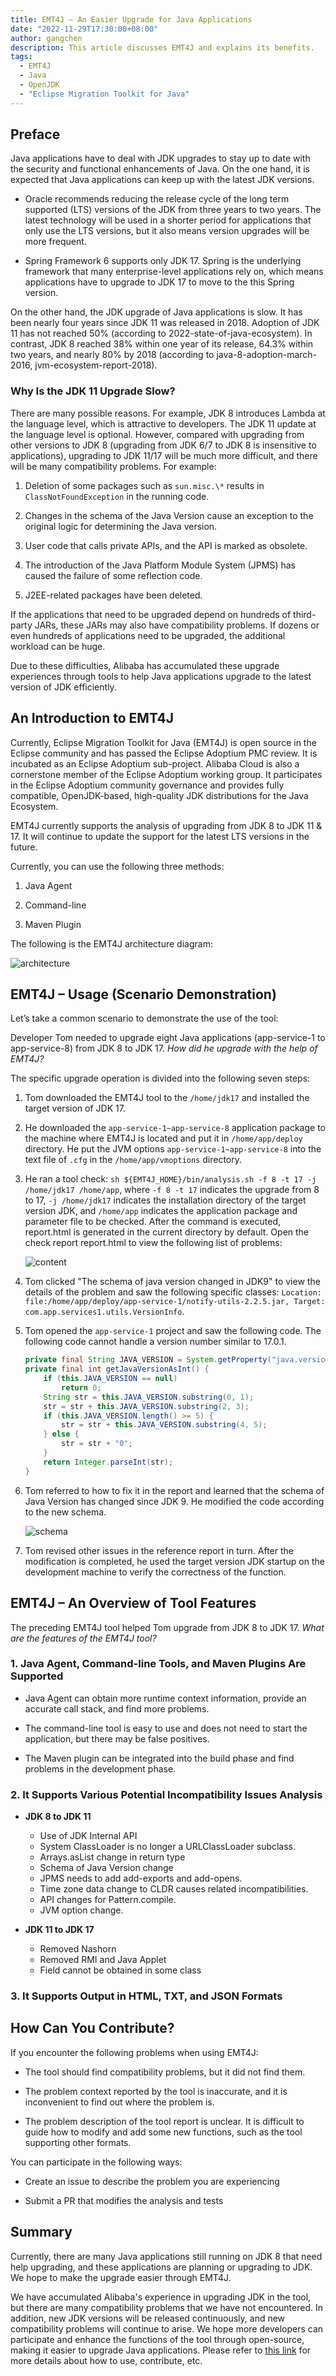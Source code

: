 ```yaml
---
title: EMT4J – An Easier Upgrade for Java Applications
date: "2022-11-29T17:30:00+08:00"
author: gangchen
description: This article discusses EMT4J and explains its benefits.
tags:
  - EMT4J
  - Java
  - OpenJDK
  - "Eclipse Migration Toolkit for Java"
---
```


## Preface

Java applications have to deal with JDK upgrades to stay up to date with the security and functional enhancements of Java. On the one hand, it is expected that Java applications can keep up with the latest JDK versions.

- Oracle recommends reducing the release cycle of the long term supported (LTS) versions of the JDK from three years to two years. The latest technology will be used in a shorter period for applications that only use the LTS versions, but it also means version upgrades will be more frequent.

- Spring Framework 6 supports only JDK 17. Spring is the underlying framework that many enterprise-level applications rely on, which means applications have to upgrade to JDK 17 to move to the this Spring version.

On the other hand, the JDK upgrade of Java applications is slow. It has been nearly four years since JDK 11 was released in 2018. Adoption of JDK 11 has not reached 50% (according to 2022-state-of-java-ecosystem). In contrast, JDK 8 reached 38% within one year of its release, 64.3% within two years, and nearly 80% by 2018 (according to java-8-adoption-march-2016, jvm-ecosystem-report-2018).

### Why Is the JDK 11 Upgrade Slow?

There are many possible reasons. For example, JDK 8 introduces Lambda at the language level, which is attractive to developers. The JDK 11 update at the language level is optional. However, compared with upgrading from other versions to JDK 8 (upgrading from JDK 6/7 to JDK 8 is insensitive to applications), upgrading to JDK 11/17 will be much more difficult, and there will be many compatibility problems. For example:

1. Deletion of some packages such as `sun.misc.\*` results in `ClassNotFoundException` in the running code.

2. Changes in the schema of the Java Version cause an exception to the original logic for determining the Java version.

3. User code that calls private APIs, and the API is marked as obsolete.

4. The introduction of the Java Platform Module System (JPMS) has caused the failure of some reflection code.

5. J2EE-related packages have been deleted.

If the applications that need to be upgraded depend on hundreds of third-party JARs, these JARs may also have compatibility problems. If dozens or even hundreds of applications need to be upgraded, the additional workload can be huge.

Due to these difficulties, Alibaba has accumulated these upgrade experiences through tools to help Java applications upgrade to the latest version of JDK efficiently.

## An Introduction to EMT4J

Currently, Eclipse Migration Toolkit for Java (EMT4J) is open source in the Eclipse community and has passed the Eclipse Adoptium PMC review. It is incubated as an Eclipse Adoptium sub-project. Alibaba Cloud is also a cornerstone member of the Eclipse Adoptium working group. It participates in the Eclipse Adoptium community governance and provides fully compatible, OpenJDK-based, high-quality JDK distributions for the Java Ecosystem.

EMT4J currently supports the analysis of upgrading from JDK 8 to JDK 11 & 17. It will continue to update the support for the latest LTS versions in the future.

Currently, you can use the following three methods:

1. Java Agent

2. Command-line

3. Maven Plugin

The following is the EMT4J architecture diagram:

![architecture](architecture.png)

## EMT4J – Usage (Scenario Demonstration)

Let’s take a common scenario to demonstrate the use of the tool:

Developer Tom needed to upgrade eight Java applications (app-service-1 to app-service-8) from JDK 8 to JDK 17. *How did he upgrade with the help of EMT4J?*

The specific upgrade operation is divided into the following seven steps:

1. Tom downloaded the EMT4J tool to the `/home/jdk17` and installed the target version of JDK 17.

2. He downloaded the `app-service-1~app-service-8` application package to the machine where EMT4J is located and put it in `/home/app/deploy` directory. He put the JVM options `app-service-1~app-service-8` into the text file of `.cfg` in the `/home/app/vmoptions` directory.

3. He ran a tool check: `sh ${EMT4J_HOME}/bin/analysis.sh -f 8 -t 17 -j /home/jdk17 /home/app`, where `-f 8 -t 17` indicates the upgrade from 8 to 17, `-j /home/jdk17` indicates the installation directory of the target version JDK, and `/home/app` indicates the application package and parameter file to be checked. After the command is executed, report.html is generated in the current directory by default. Open the check report report.html to view the following list of problems:

   ![content](content.png)

4. Tom clicked "The schema of java version changed in JDK9" to view the details of the problem and saw the following specific classes: `Location: file:/home/app/deploy/app-service-1/notify-utils-2.2.5.jar, Target: com.app.services1.utils.VersionInfo`.

5. Tom opened the `app-service-1` project and saw the following code. The following code cannot handle a version number similar to 17.0.1.

   ```java
   private final String JAVA_VERSION = System.getProperty("java.version");   
   private final int getJavaVersionAsInt() {
       if (this.JAVA_VERSION == null)
           return 0; 
       String str = this.JAVA_VERSION.substring(0, 1);
       str = str + this.JAVA_VERSION.substring(2, 3);
       if (this.JAVA_VERSION.length() >= 5) {
           str = str + this.JAVA_VERSION.substring(4, 5);
       } else {
           str = str + "0";
       } 
       return Integer.parseInt(str);
   }
   ```

6. Tom referred to how to fix it in the report and learned that the schema of Java Version has changed since JDK 9. He modified the code according to the new schema.

    ![schema](schema.png)

7. Tom revised other issues in the reference report in turn. After the modification is completed, he used the target version JDK startup on the development machine to verify the correctness of the function.

## EMT4J – An Overview of Tool Features

The preceding EMT4J tool helped Tom upgrade from JDK 8 to JDK 17. *What are the features of the EMT4J tool?*

### 1. Java Agent, Command-line Tools, and Maven Plugins Are Supported

- Java Agent can obtain more runtime context information, provide an accurate call stack, and find more problems.

- The command-line tool is easy to use and does not need to start the application, but there may be false positives.

- The Maven plugin can be integrated into the build phase and find problems in the development phase.

### 2. It Supports Various Potential Incompatibility Issues Analysis

- **JDK 8 to JDK 11**
  - Use of JDK Internal API
  - System ClassLoader is no longer a URLClassLoader subclass.
  - Arrays.asList change in return type
  - Schema of Java Version change
  - JPMS needs to add add-exports and add-opens.
  - Time zone data change to CLDR causes related incompatibilities.
  - API changes for Pattern.compile.
  - JVM option change.

- **JDK 11 to JDK 17**
  - Removed Nashorn
  - Removed RMI and Java Applet
  - Field cannot be obtained in some class

### 3. It Supports Output in HTML, TXT, and JSON Formats

## How Can You Contribute?

If you encounter the following problems when using EMT4J:

- The tool should find compatibility problems, but it did not find them.

- The problem context reported by the tool is inaccurate, and it is inconvenient to find out where the problem is.

- The problem description of the tool report is unclear. It is difficult to guide how to modify and add some new functions, such as the tool supporting other formats.

You can participate in the following ways:

- Create an issue to describe the problem you are experiencing

- Submit a PR that modifies the analysis and tests

## Summary

Currently, there are many Java applications still running on JDK 8 that need help upgrading, and these applications are planning or upgrading to JDK. We hope to make the upgrade easier through EMT4J.

We have accumulated Alibaba's experience in upgrading JDK in the tool, but there are many compatibility problems that we have not encountered. In addition, new JDK versions will be released continuously, and new compatibility problems will continue to arise. We hope more developers can participate and enhance the functions of the tool through open-source, making it easier to upgrade Java applications. Please refer to [this link](https://github.com/adoptium/emt4j) for more details about how to use, contribute, etc.
